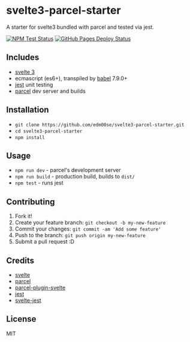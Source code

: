 # svelte3-parcel-starter

A starter for svelte3 bundled with parcel and tested via jest.

[![NPM Test Status](https://github.com/edm00se/svelte3-parcel-starter/workflows/Node.js%20Testing/badge.svg)](https://github.com/edm00se/svelte3-parcel-starter/actions?workflow=Node.js+Testing) [![GitHub Pages Deploy Status](https://github.com/edm00se/svelte3-parcel-starter/workflows/Deploy%20to%20GitHub%20Pages/badge.svg)](https://github.com/edm00se/svelte3-parcel-starter/actions?workflow=Deploy+to+GitHub+Pages)

## Includes

- [svelte 3](https://svelte.dev/)
- ecmascript (es6+), transpiled by [babel](https://babeljs.io/) 7.9.0+
- [jest](https://jestjs.io/) unit testing
- [parcel](https://parceljs.org/) dev server and builds

## Installation

- `git clone https://github.com/edm00se/svelte3-parcel-starter.git`
- `cd svelte3-parcel-starter`
- `npm install`

## Usage

- `npm run dev` - parcel's development server
- `npm run build` - production build, builds to `dist/`
- `npm test` - runs jest

## Contributing

1. Fork it!
2. Create your feature branch: `git checkout -b my-new-feature`
3. Commit your changes: `git commit -am 'Add some feature'`
4. Push to the branch: `git push origin my-new-feature`
5. Submit a pull request :D

## Credits

- [svelte](https://svelte.dev/)
- [parcel](https://parceljs.org/)
- [parcel-plugin-svelte](https://github.com/DeMoorJasper/parcel-plugin-svelte/)
- [jest](https://jestjs.io/)
- [svelte-jest](https://github.com/ktsn/svelte-jest)

## License

MIT
